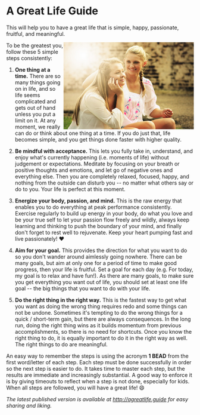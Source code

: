 A Great Life Guide
==================

This will help you to have a great life that is simple, happy, passionate, fruitful, and meaningful.

<img align="right" src="happiness.jpg" width="350px">

To be the greatest you, follow these 5 simple steps consistently:

1. **One thing at a time.** There are so many things going on in life, and so life seems complicated and gets out of
   hand unless you put a limit on it. At any moment, we really can do or think about one thing at a time. If you do
   just that, life becomes simple, and you get things done faster with higher quality.

2. **Be mindful with acceptance.** This lets you fully take in, understand, and enjoy what's currently happening
   (i.e. moments of life) without judgement or expectations. Meditate by focusing on your breath or positive thoughts
   and emotions, and let go of negative ones and everything else. Then you are completely relaxed, focused, happy, and
   nothing from the outside can disturb you -- no matter what others say or do to you. Your life is perfect at this moment.

3. **Energize your body, passion, and mind.** This is the raw energy that enables you to do everything
   at peak performance consistently. Exercise regularly to build up energy in your body, do what you love and be your
   true self to let your passion flow freely and wildly, always keep learning and thinking to push the boundary
   of your mind, and finally don't forget to rest well to rejuvenate. Keep your heart pumping fast and live passionately!
   :heart:

4. **Aim for your goal.** This provides the direction for what you want to do so you don't wander around aimlessly going
   nowhere. There can be many goals, but aim at only one for a period of time to make good progress, then your life is
   fruitful. Set a goal for each day (e.g. For today, my goal is to relax and have fun!). As there are many goals, to
   make sure you get everything you want out of life, you should set at least one life goal -- the big things that you
   want to do with your life.

5. **Do the right thing in the right way.** This is the fastest way to get what you want as doing the wrong thing
   requires redo and some things can not be undone. Sometimes it's tempting to do the wrong things for a quick /
   short-term gain, but there are always consequences. In the long run, doing the right thing wins as it builds momentum
   from previous accomplishments, so there is no need for shortcuts. Once you know the right thing to do, it is
   equally important to do it in the right way as well. The right things to do are meaningful.

An easy way to remember the steps is using the acronym **1 BEAD** from the first word/letter of each step. Each step
must be done successfully in order so the next step is easier to do. It takes time to master each step, but the results
are immediate and increasingly substantial. A good way to enforce it is by giving timeouts to reflect when a step is
not done, especially for kids. When all steps are followed, you will have a great life! :smile:

*The latest published version is available at http://agreatlife.guide for easy sharing and liking.*
